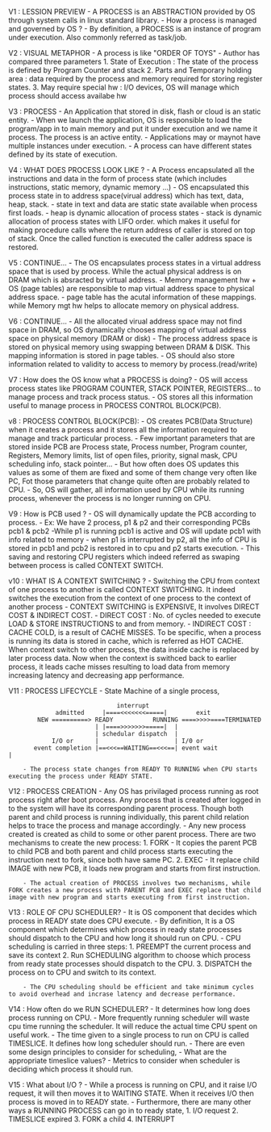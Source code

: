 V1 : LESSION PREVIEW
        - A PROCESS is an ABSTRACTION provided by OS through system calls in linux standard library.
        - How a process is managed and governed by OS ? 
        - By definition, a PROCESS is an instance of program under execution. Also commonly referred as task/job.

V2 : VISUAL METAPHOR
        - A process is like "ORDER OF TOYS"
        - Author has compared three parameters 
            1. State of Execution : The state of the process is defined by Program Counter and stack
            2. Parts and Temporary holding area : data required by the process and memory required for storing register states.
            3. May require special hw : I/O devices, OS will manage which process should access availabe hw

V3 : PROCESS
        - An Application that stored in disk, flash or cloud is an static entity.
        - When we launch the application, OS is responsible to load the program/app in to main memory and put it under execution and we name it process. The process is an active entity.
        - Applications may or maynot have multiple instances under execution. 
        - A process can have different states defined by its state of execution.

V4 : WHAT DOES PROCESS LOOK LIKE ?
        - A Process encapsulated all the instructions and data in the form of process state (which includes instructions, static memory, dynamic memory ...)
        - OS encapsulated this process state in to address space(virual address) which has text, data, heap, stack.
        - state in text and data are static state available when process first loads.
        - heap is dynamic allocation of process states
        - stack is dynamic allocation of process states with LIFO order. which makes it useful for making procedure calls where the return address of caller is stored on top of stack. Once the called function is executed the caller address space is restored.

V5 : CONTINUE...
        - The OS encapsulates process states in a virtual address space that is used by process. While the actual physical address is on DRAM which is absracted by virtual address.
        - Memory management hw + OS (page tables) are responsible to map virtual address space to physical address space.
        - page table has the acutal information of these mappings. while Memory mgt hw helps to allocate memory on physical address.

V6 : CONTINUE...
        - All the allocated virual address space may not find space in DRAM, so OS dynamically chooses mapping of virtual address space on physical memory (DRAM or disk)
        - The process address space is stored on physical memory using swapping between DRAM & DISK. This mapping information is stored in page tables.
        - OS should also store information related to validity to access to memory by process.(read/write)

V7 : How does the OS know what a PROCESS is doing?
		- OS will access process states like PROGRAM COUNTER, STACK POINTER, REGISTERS... to manage process and track process status. 
		- OS stores all this information useful to manage process in PROCESS CONTROL BLOCK(PCB).

v8 : PROCESS CONTROL BLOCK(PCB):
		- OS creates PCB(Data Structure) when it creates a process and it stores all the information required to manage and track particular process.
		- Few important parameters that are stored inside PCB are Process state, Process number, Program counter, Registers, Memory limits, list of open files, priority, signal mask, CPU scheduling info, stack pointer...
		- But how often does OS updates this values as some of them are fixed and some of them change very often like PC, Fot those parameters that change quite often are probably related to CPU.
		- So, OS will gather, all information used by CPU while its running process, whenever the process is no longer running on CPU.

V9 : How is PCB used ?
		- OS will dynamically update the PCB according to process.
		- Ex: We have 2 process, p1 & p2 and their corresponding PCBs pcb1 & pcb2 
				-While p1 is running pcb1 is active and OS will update pcb1 with info related to memory 
				- when p1 is interrupted by p2, all the info of CPU is stored in pcb1 and pcb2 is restored in to cpu and p2 starts execution.
				- This saving and restoring CPU registers which indeed referred as swaping between process is called CONTEXT SWITCH.

v10 : WHAT IS A CONTEXT SWITCHING ?
		- Switching the CPU from context of one process to another is called CONTEXT SWITCHING.	It indeed switches the execution from the context of one process to the context of another process
		- CONTEXT SWITCHING is EXPENSIVE, It involves DIRECT COST & INDIRECT COST. 
		- DIRECT COST : No. of cycles needed to execute LOAD & STORE INSTRUCTIONS to and from memory.
		- INDIRECT COST : CACHE COLD, is a result of CACHE MISSES. To be specific, when a process is 					running its data is stored in cache, which is referred as HOT CACHE. When 					context switch to other process, the data inside cache is replaced by later 					process data. Now when the context is swithced back to earlier process, 					it leads cache misses resulting to load data from memory increasing 						latency and decreasing app performance.

V11 : PROCESS LIFECYCLE
		- State Machine of a single process,

								  interrupt
				 admitted	  |====<<<<<<<=====|	    exit
			NEW ==========> READY			RUNNING ====>>>>====TERMINATED
							| |====>>>>>>>=====|  |
							| schedular dispatch  |
				I/O	or		|  					  | I/0 or 
		   event completion |==<<<==WAITING==<<<==| event wait  					  |

		- The process state changes from READY TO RUNNING when CPU starts executing the process under READY STATE.

V12 : PROCESS CREATION
		- Any OS has privilaged process running as root process right after boot process. Any process that is created after logged in to the system will have its corresponding parent process. Though both parent and child process is running individually, this parent child relation helps to trace the process and manage accordingly.
		- Any new process created is created as child to some or other parent process. There are two mechanisms to create the new process:
			1. FORK - It copies the parent PCB to child PCB and both parent and child process starts executing the instruction next to fork, since both have same PC.
			2. EXEC - It replace child IMAGE with new PCB, it loads new program and starts from first instruction.

		- The actual creation of PROCESS involves two mechanisms, while FORK creates a new process with PARENT PCB and EXEC replace that child image with new program and starts executing from first instruction.

V13 : ROLE OF CPU SCHEDULER?
		- It is OS component that decides which process in READY state does CPU execute.
		- By definition, It is a OS component which determines which process in ready state processes should dispatch to the CPU and how long it should run on CPU.
		- CPU scheduling is carried in three steps:
			1. PREEMPT the current process and save its context
			2. Run SCHEDULING algorithm to choose which process from ready state processes should dispatch to the CPU.
			3. DISPATCH the process on to CPU and switch to its context.

		- The CPU scheduling should be efficient and take minimum cycles to avoid overhead and incrase latency and decrease performance.

V14 : How often do we RUN SCHEDULER?
		- It determines how long does process running on CPU.
		- More frequently running scheduler will waste cpu time running the scheduler. It will reduce the actual time CPU spent on useful work.
		- The time given to a single process to run on CPU is called TIMESLICE. It defines how long scheduler should run.
		- There are even some design principles to consider for scheduling,
			- What are the appropriate timeslice values?
			- Metrics to consider when scheduler is deciding which process it should run.

V15 : What about I/O ? 
		- While a process is running on CPU, and it raise I/O request, it will then moves it to WAITING STATE. When it receives I/O then process is moved in to READY state.
		- Furthermore, there are many other ways a RUNNING PROCESS can go in to ready state,
			1. I/O request
			2. TIMESLICE expired
			3. FORK a child
			4. INTERRUPT 